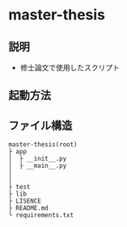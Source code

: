 # master-thesis


## 説明
* 修士論文で使用したスクリプト

## 起動方法

## ファイル構造
```
master-thesis(root)
├ app
│  ├ __init__.py
│  ├ __main__.py
│
│
├ test
├ lib
├ LISENCE
├ README.md
└ requirements.txt
 
 
 
